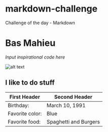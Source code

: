 # markdown-challenge
Challenge of the day - Markdown



# Bas Mahieu 

*Input inspirational code here*

![alt text](/markdown-challenge/assets/51859811.png)


## I like to do stuff

First Header | Second Header
------------ | -------------
Birthday: | March 10, 1991
Favorite color:| Blue
Favorite food: | Spaghetti and Burgers